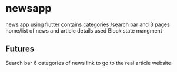 # newsapp

 news app using flutter contains categories /search bar and 3 pages home/list of news and article details
used Block state mangment

## Futures
Search bar
6 categories of news
link to go to the real article website

